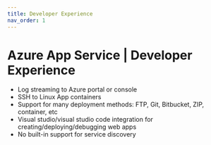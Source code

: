```yaml
---
title: Developer Experience
nav_order: 1
---
```

# Azure App Service | Developer Experience
* Log streaming to Azure portal or console
* SSH to Linux App containers
* Support for many deployment methods: FTP, Git, Bitbucket, ZIP, container, etc
* Visual studio/visual studio code integration for creating/deploying/debugging web apps
* No built-in support for service discovery
